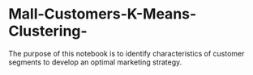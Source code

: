 # Mall-Customers-K-Means-Clustering-
 The purpose of this notebook is to identify characteristics of customer segments to develop an optimal marketing strategy.
